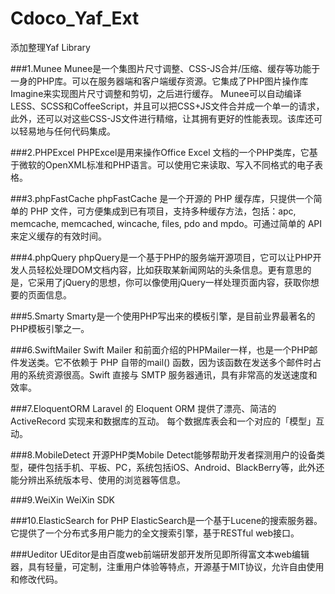 Cdoco_Yaf_Ext
=============

添加整理Yaf Library

###1.Munee 
  Munee是一个集图片尺寸调整、CSS-JS合并/压缩、缓存等功能于一身的PHP库。可以在服务器端和客户端缓存资源。它集成了PHP图片操作库Imagine来实现图片尺寸调整和剪切，之后进行缓存。
  Munee可以自动编译LESS、SCSS和CoffeeScript，并且可以把CSS+JS文件合并成一个单一的请求，此外，还可以对这些CSS-JS文件进行精缩，让其拥有更好的性能表现。该库还可以轻易地与任何代码集成。

###2.PHPExcel
  PHPExcel是用来操作Office Excel 文档的一个PHP类库，它基于微软的OpenXML标准和PHP语言。可以使用它来读取、写入不同格式的电子表格。

###3.phpFastCache
  phpFastCache 是一个开源的 PHP 缓存库，只提供一个简单的 PHP 文件，可方便集成到已有项目，支持多种缓存方法，包括：apc, memcache, memcached, wincache, files, pdo and mpdo。可通过简单的 API 来定义缓存的有效时间。

###4.phpQuery
  phpQuery是一个基于PHP的服务端开源项目，它可以让PHP开发人员轻松处理DOM文档内容，比如获取某新闻网站的头条信息。更有意思的是，它采用了jQuery的思想，你可以像使用jQuery一样处理页面内容，获取你想要的页面信息。

###5.Smarty
  Smarty是一个使用PHP写出来的模板引擎，是目前业界最著名的PHP模板引擎之一。

###6.SwiftMailer
  Swift Mailer 和前面介绍的PHPMailer一样，也是一个PHP邮件发送类。它不依赖于 PHP 自带的mail() 函数，因为该函数在发送多个邮件时占用的系统资源很高。Swift 直接与 SMTP 服务器通讯，具有非常高的发送速度和效率。

###7.EloquentORM 
  Laravel 的 Eloquent ORM 提供了漂亮、简洁的 ActiveRecord 实现来和数据库的互动。 每个数据库表会和一个对应的「模型」互动。

###8.MobileDetect
  开源PHP类Mobile Detect能够帮助开发者探测用户的设备类型，硬件包括手机、平板、PC，系统包括iOS、Android、BlackBerry等，此外还能分辨出系统版本号、使用的浏览器等信息。

###9.WeiXin
  WeiXin SDK

###10.ElasticSearch for PHP
  ElasticSearch是一个基于Lucene的搜索服务器。它提供了一个分布式多用户能力的全文搜索引擎，基于RESTful web接口。

###Ueditor
  UEditor是由百度web前端研发部开发所见即所得富文本web编辑器，具有轻量，可定制，注重用户体验等特点，开源基于MIT协议，允许自由使用和修改代码。
